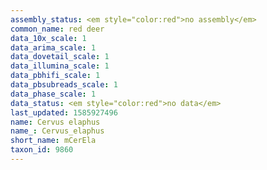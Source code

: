 ```yaml
---
assembly_status: <em style="color:red">no assembly</em>
common_name: red deer
data_10x_scale: 1
data_arima_scale: 1
data_dovetail_scale: 1
data_illumina_scale: 1
data_pbhifi_scale: 1
data_pbsubreads_scale: 1
data_phase_scale: 1
data_status: <em style="color:red">no data</em>
last_updated: 1585927496
name: Cervus elaphus
name_: Cervus_elaphus
short_name: mCerEla
taxon_id: 9860
---
```


